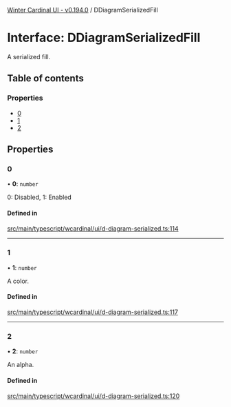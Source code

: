 [Winter Cardinal UI - v0.194.0](../index.md) / DDiagramSerializedFill

# Interface: DDiagramSerializedFill

A serialized fill.

## Table of contents

### Properties

- [0](DDiagramSerializedFill.md#0)
- [1](DDiagramSerializedFill.md#1)
- [2](DDiagramSerializedFill.md#2)

## Properties

### 0

• **0**: `number`

0: Disabled, 1: Enabled

#### Defined in

[src/main/typescript/wcardinal/ui/d-diagram-serialized.ts:114](https://github.com/winter-cardinal/winter-cardinal-ui/blob/v0.194.0/src/main/typescript/wcardinal/ui/d-diagram-serialized.ts#L114)

___

### 1

• **1**: `number`

A color.

#### Defined in

[src/main/typescript/wcardinal/ui/d-diagram-serialized.ts:117](https://github.com/winter-cardinal/winter-cardinal-ui/blob/v0.194.0/src/main/typescript/wcardinal/ui/d-diagram-serialized.ts#L117)

___

### 2

• **2**: `number`

An alpha.

#### Defined in

[src/main/typescript/wcardinal/ui/d-diagram-serialized.ts:120](https://github.com/winter-cardinal/winter-cardinal-ui/blob/v0.194.0/src/main/typescript/wcardinal/ui/d-diagram-serialized.ts#L120)
